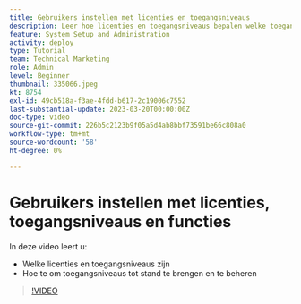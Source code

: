 ```yaml
---
title: Gebruikers instellen met licenties en toegangsniveaus
description: Leer hoe licenties en toegangsniveaus bepalen welke toegang gebruikers hebben. Leer hoe de baanrollen in het systeem worden gebruikt.
feature: System Setup and Administration
activity: deploy
type: Tutorial
team: Technical Marketing
role: Admin
level: Beginner
thumbnail: 335066.jpeg
kt: 8754
exl-id: 49cb518a-f3ae-4fdd-b617-2c19006c7552
last-substantial-update: 2023-03-20T00:00:00Z
doc-type: video
source-git-commit: 226b5c2123b9f05a5d4ab8bbf73591be66c808a0
workflow-type: tm+mt
source-wordcount: '58'
ht-degree: 0%

---
```


# Gebruikers instellen met licenties, toegangsniveaus en functies

In deze video leert u:

* Welke licenties en toegangsniveaus zijn
* Hoe te om toegangsniveaus tot stand te brengen en te beheren

>[!VIDEO](https://video.tv.adobe.com/v/335066/?quality=12)
